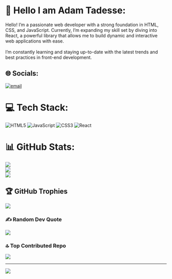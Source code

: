 # 💫 Hello I am Adam Tadesse:
Hello! I’m a passionate web developer with a strong foundation in HTML, CSS, and JavaScript. Currently, I’m expanding my skill set by diving into React, a powerful library that allows me to build dynamic and interactive web applications with ease.<br><br>I’m constantly learning and staying up-to-date with the latest trends and best practices in front-end development.<br>


## 🌐 Socials:
[![email](https://img.shields.io/badge/Email-D14836?logo=gmail&logoColor=white)](mailto:Adamtadesse9@gmail.com) 

# 💻 Tech Stack:
![HTML5](https://img.shields.io/badge/html5-%23E34F26.svg?style=for-the-badge&logo=html5&logoColor=white) ![JavaScript](https://img.shields.io/badge/javascript-%23323330.svg?style=for-the-badge&logo=javascript&logoColor=%23F7DF1E) ![CSS3](https://img.shields.io/badge/css3-%231572B6.svg?style=for-the-badge&logo=css3&logoColor=white) ![React](https://img.shields.io/badge/react-%2320232a.svg?style=for-the-badge&logo=react&logoColor=%2361DAFB)
# 📊 GitHub Stats:
![](https://github-readme-stats.vercel.app/api?username=AdamTd&theme=blue_navy&hide_border=false&include_all_commits=true&count_private=true)<br/>
![](https://github-readme-streak-stats.herokuapp.com/?user=AdamTd&theme=blue_navy&hide_border=false)<br/>
![](https://github-readme-stats.vercel.app/api/top-langs/?username=AdamTd&theme=blue_navy&hide_border=false&include_all_commits=true&count_private=true&layout=compact)

## 🏆 GitHub Trophies
![](https://github-profile-trophy.vercel.app/?username=AdamTd&theme=radical&no-frame=false&no-bg=false&margin-w=4)

### ✍️ Random Dev Quote
![](https://quotes-github-readme.vercel.app/api?type=horizontal&theme=radical)

### 🔝 Top Contributed Repo
![](https://github-contributor-stats.vercel.app/api?username=AdamTd&limit=5&theme=dark&combine_all_yearly_contributions=true)

---
[![](https://visitcount.itsvg.in/api?id=AdamTd&icon=0&color=0)](https://visitcount.itsvg.in)

<!-- Proudly created with GPRM ( https://gprm.itsvg.in ) -->
